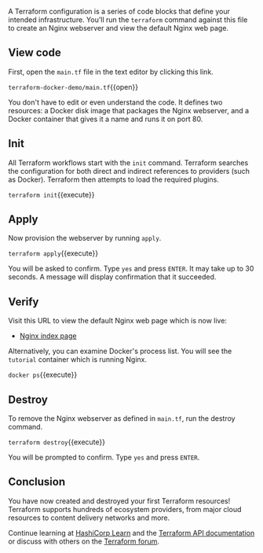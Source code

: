 A Terraform configuration is a series of code blocks that define your intended infrastructure. You'll run the `terraform` command against this file to create an Nginx webserver and view the default Nginx web page.

## View code

First, open the `main.tf` file in the text editor by clicking this link.

`terraform-docker-demo/main.tf`{{open}}

You don't have to edit or even understand the code. It defines two resources: a Docker disk image that packages the Nginx webserver, and a Docker container that gives it a name and runs it on port 80.

## Init

All Terraform workflows start with the `init` command. Terraform searches the configuration for both direct and indirect references to providers (such as Docker). Terraform then attempts to load the required plugins.

`terraform init`{{execute}}

## Apply

Now provision the webserver by running `apply`.

`terraform apply`{{execute}}

You will be asked to confirm. Type `yes` and press `ENTER`. It may take up to 30 seconds. A message will display confirmation that it succeeded.

## Verify

Visit this URL to view the default Nginx web page which is now live:

- [Nginx index page](https://[[HOST_SUBDOMAIN]]-80-[[KATACODA_HOST]].environments.katacoda.com/)

Alternatively, you can examine Docker's process list. You will see the `tutorial` container which is running Nginx.

`docker ps`{{execute}}

## Destroy

To remove the Nginx webserver as defined in `main.tf`, run the destroy command.

`terraform destroy`{{execute}}

You will be prompted to confirm. Type `yes` and press `ENTER`.

## Conclusion

You have now created and destroyed your first Terraform resources! Terraform supports hundreds of ecosystem providers, from major cloud resources to content delivery networks and more.

Continue learning at [HashiCorp Learn](https://learn.hashicorp.com/terraform) and the [Terraform API documentation](https://www.terraform.io/) or discuss with others on the [Terraform forum](https://discuss.hashicorp.com/c/terraform-core/27).
